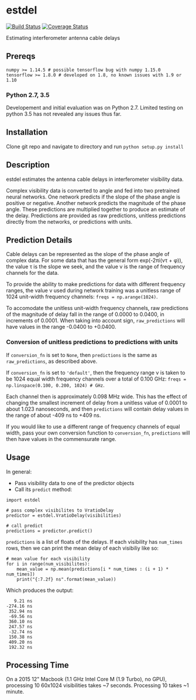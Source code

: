 # estdel
[![Build Status](https://travis-ci.org/andrewasheridan/estimating_delays.svg?branch=test_predict)](https://travis-ci.org/andrewasheridan/estimating_delays)
[![Coverage Status](https://coveralls.io/repos/github/andrewasheridan/estimating_delays/badge.svg?branch=test_predict)](https://coveralls.io/github/andrewasheridan/estimating_delays?branch=test_predict)

Estimating interferometer antenna cable delays
## Prereqs
```
numpy >= 1.14.5 # possible tensorflow bug with numpy 1.15.0
tensorflow >= 1.8.0 # developed on 1.8, no known issues with 1.9 or 1.10
```
### Python 2.7, 3.5

Developement and initial evaluation was on Python 2.7. Limited testing on python 3.5 has not revealed any issues thus far.

## Installation

Clone git repo and navigate to directory and run `python setup.py install`

## Description

estdel estimates the antenna cable delays in interferometer visibility data. 

Complex visibility data is converted to angle and fed into two pretrained neural networks. One network predicts if the slope of the phase angle is positive or negative. Another network predicts the magnitude of the phase angle. These predictions are multiplied together to produce an estimate of the delay. Predictions are provided as raw predictions, unitless predictions directly from the networks, or predictions with units.  

## Prediction Details

Cable delays can be represented as the slope of the phase angle of complex data. For some data that has the general form exp(-2&pi;i(&nu;&tau; + &phi;)), the value &tau; is the slope we seek, and the value &nu; is the range of frequency channels for the data.

To provide the ability to make predictions for data with different frequency ranges, the value &nu; used during network training was a unitless range of 1024 unit-width frequency channels: `freqs = np.arange(1024)`. 

To accomodate the unitless unit-width frequency channels, raw predictions of the magnitude of delay fall in the range of 0.0000 to 0.0400, in increments of 0.0001. When taking into account sign, `raw_predictions` will have values in the range -0.0400 to +0.0400.

### Conversion of unitless predictions to predictions with units

If `conversion_fn` is set to `None`, then `predictions` is the same as `raw_predictions`, as described above.

If `conversion_fn` is set to `'default'`, then the frequency range &nu; is taken to be 1024 equal width frequency channels over a total of 0.100 GHz:
`freqs = np.linspace(0.100, 0.200, 1024) # GHz`. 

Each channel then is approximately 0.098 MHz wide. This has the effect of changing the smallest increment of delay from a unitless value of 0.0001 to about 1.023 nanoseconds, and then `predictions` will contain delay values in the range of about -409 ns to +409 ns.

If you would like to use a different range of frequency channels of equal width, pass your own conversion function to `conversion_fn`, `predictions` will then have values in the commensurate range.

## Usage
In general:
 - Pass visibility data to one of the predictor objects 
 - Call its `predict` method:

```
import estdel

# pass complex visibilites to VratioDelay
predictor = estdel.VratioDelay(visibilities)

# call predict
predictions = predictor.predict()
```

`predictions` is a list of floats of the delays. If each visibility has `num_times` rows, then we can print the mean delay of each visibiliy like so:

```
# mean value for each visibility
for i in range(num_visibilites):
    mean_value = np.mean(predictions[i * num_times : (i + 1) * num_times])
    print("{:7.2f} ns".format(mean_value))
```

Which produces the output:
```
   9.21 ns
-274.16 ns
 352.94 ns
 -69.56 ns
 360.10 ns
 247.57 ns
 -32.74 ns
 150.38 ns
 409.20 ns
 192.32 ns
```

## Processing Time

On a 2015 12" Macbook (1.1 GHz Intel Core M (1.9 Turbo), no GPU), processing 10 60x1024 visibilities takes ~7 seconds. Processing 10 takes ~1 minute.


